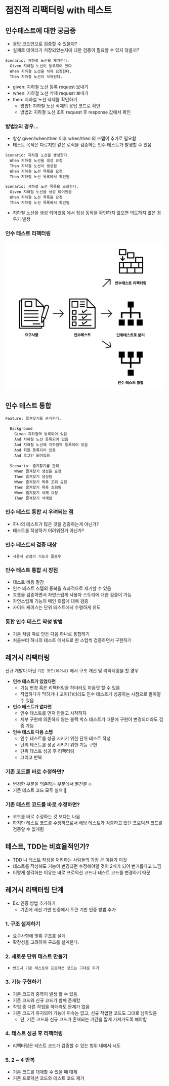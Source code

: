 # 점진적 리팩터링 with 테스트

## 인수테스트에 대한 궁금증

- 응답 코드만으로 검증할 수 있을까?
- 실제로 데이터가 저장되었는지에 대한 검증이 필요할 수 있지 않을까?

```
Scenario: 지하철 노선을 제거한다.
  Given 지하철 노선이 등록되어 있다
  When 지하철 노선을 삭제 요청한다.
  Then 지하철 노선이 삭제된다.
```

- given: 지하철 노선 등록 request 보내기
- when: 지하철 노선 삭제 request 보내기
- then: 지하철 노선 삭제를 확인하기
  - 방법1: 지하철 노선 삭제의 응답 코드로 확인
  - 방법2: 지하철 노선 조회 request 후 response 값에서 확인

### 방법2의 경우...

- 항상 given/when/then 이후 when/then 의 스탭이 추가로 필요함
- 테스트 목적은 다르지만 같은 로직을 검증하는 인수 테스트가 발생할 수 있음

```
Scenario: 지하철 노선을 생성한다.
  When 지하철 노선을 생성 요청
  Then 지하철 노선이 생성됨
  When 지하철 노선 목록을 요청
  Then 지하철 노선 목록에서 확인됨
```
```
Scenario: 지하철 노선 목록을 조회한다.
  Given 지하철 노선을 생성 되어있음
  When 지하철 노선 목록을 요청
  Then 지하철 노선 목록에서 확인됨
```

- 지하철 노선을 생성 되어있음 에서 정상 동작을 확인하지 않으면 의도하지 않은 경우가 발생

### 인수 테스트 리팩터링

![IMAGES](./images/atddrefactor.png)

## 인수 테스트 통합

```
Feature: 즐겨찾기를 관리한다.

  Background 
    Given 지하철역 등록되어 있음
    And 지하철 노선 등록되어 있음
    And 지하철 노선에 지하철역 등록되어 있음
    And 회원 등록되어 있음
    And 로그인 되어있음

  Scenario: 즐겨찾기를 관리
    When 즐겨찾기 생성을 요청
    Then 즐겨찾기 생성됨
    When 즐겨찾기 목록 조회 요청
    Then 즐겨찾기 목록 조회됨
    When 즐겨찾기 삭제 요청
    Then 즐겨찾기 삭제됨
```

### 인수 테스트 통합 시 우려되는 점

- 하나의 테스트가 많은 것을 검증하는게 아닌가?
- 테스트를 작성하기 어려워진거 아닌가?

### 인수 테스트의 검증 대상

- `사용자 관점의 기능과 플로우`

### 인수 테스트 통합 시 장점

- 테스트 비용 절감
- 인수 테스트 스텝의 중복을 효과적으로 제거할 수 있음
- 흐름을 검증하면서 자연스럽게 사용자 스토리에 대한 검증이 가능
- 자연스럽게 기능의 메인 흐름에 대해 검증
- 사이드 케이스는 단위 테스트에서 수행하게 유도

### 통합 인수 테스트 작성 방법

- 기존 처럼 따로 만든 다음 하나로 통합하기
- 처음부터 하나의 테스트 메서드로 한 스텝씩 검증하면서 구현하기

## 레거시 리팩터링

신규 개발이 아닌 `기존 코드(레거시)` 에서 구조 개선 및 리팩터링을 할 경우

- __인수 테스트가 있었다면__
  - 기능 변경 혹은 리팩터링을 하더라도 마음껏 할 수 있음
  - 작업하다가 막히거나 꼬이(?)더라도 인수 테스트가 성공하는 시점으로 돌아갈 수 있음
- __인수 테스트가 없다면__
  - 인수 테스트를 먼저 만들고 시작하자
  - 세부 구현에 의존하지 않는 블랙 박스 테스트기 때문에 구현이 변경되더라도 검증 가능
- __인수 테스트 다음 스텝__
  - 인수 테스트를 성공 시키기 위한 단위 테스트 작성
  - 단위 테스트를 성공 시키기 위한 기능 구현
  - 단위 테스트 성공 후 리팩터링
  - 그리고 반복

### 기존 코드를 바로 수정하면?

- 변경한 부분을 의존하는 부분에서 빨간불 🔥
- 기존 테스트 코드 모두 실패 🔴

### 기존 테스트 코드를 바로 수정하면?

- 코드를 바로 수정하는 것 보다는 나음
- 하지만 테스트 코드를 수정하므로서 해당 테스트가 검증하고 있던 프로덕션 코드를 검증할 수 없게됨

## 테스트, TDD는 비효율적인가?

- TDD 나 테스트 작성을 꺼려하는 사람들의 가장 큰 이유가 이것
- 테스트를 작성해도 기능이 변경되면 수정해야할 것이 2배가 되어 번거롭다고 느낌
- 이렇게 생각하는 이유는 바로 프로덕션 코드나 테스트 코드를 변경하기 때문

## 레거시 리팩터링 단계

- Ex. 인증 방법 추가하기
  - 기존에 세션 기반 인증에서 토큰 기반 인증 방법 추가

### 1. 구조 설계하기

- 요구사항에 맞춰 구조를 설계
- 확장성을 고려하여 구조를 설계한다.

### 2. 새로운 단위 테스트 만들기

- `반드시 기존 테스트와 프로덕션 코드는 그대로 두기`

### 3. 기능 구현하기

- 기존 코드와 중복이 발생 할 수 있음
- 기존 코드와 신규 코드가 함께 존재함
- 작업 중 다른 작업을 하더라도 문제가 없음
- 기존 코드가 유지되어 기능에 이슈는 없고, 신규 작업한 코드도 그대로 남아있음
  - 단, 기존 코드와 신규 코드가 혼재되는 기간을 짧게 가져가도록 해야함

### 4. 테스트 성공 후 리팩터링

- 리팩터링은 테스트 코드가 검증할 수 있는 범위 내에서 시도

### 5. 2 ~ 4 반복

- 기존 코드를 대체할 수 있을 때 대체
- 기존 프로덕션 코드와 테스트 코드 제거
